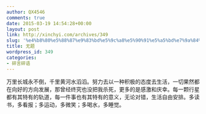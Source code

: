 ```yaml
---
author: QX4546
comments: true
date: 2015-03-19 14:54:28+00:00
layout: post
link: http://xinchyi.com/archives/349
slug: '%e4%b8%80%e5%88%87%e9%83%bd%e5%9c%a8%e5%90%91%e5%a5%bd%e7%9a%84%e6%96%b9%e5%90%91%e5%8f%91%e5%b1%95'
title: 无题
wordpress_id: 349
categories:
- 碎言碎语
---
```


万里长城永不倒，千里黄河水滔滔。努力去以一种积极的态度去生活，一切果然都在向好的方向发展，那曾经终究也没把我杀死，更多的是感激和庆幸。每一颗行星都有其特有的轨道，每一件事也有其特有的意义，无论对错，生活自由安排。多读书，多看报；多运动，多微笑；多喝水，多睡觉。
